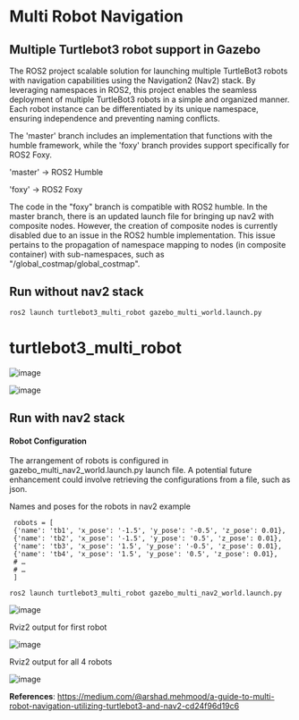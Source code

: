 # Multi Robot Navigation
## Multiple Turtlebot3 robot support in Gazebo
The ROS2 project  scalable solution for launching multiple TurtleBot3 robots with navigation capabilities using the Navigation2 (Nav2) stack. By leveraging namespaces in ROS2, this project enables the seamless deployment of multiple TurtleBot3 robots in a simple and organized manner. Each robot instance can be differentiated by its unique namespace, ensuring independence and preventing naming conflicts.


The 'master' branch includes an implementation that functions with the humble framework, while the 'foxy' branch provides support specifically for ROS2 Foxy.

'master' -> ROS2 Humble

'foxy' -> ROS2 Foxy

The code in the "foxy" branch is compatible with ROS2 humble. In the master branch, there is an updated launch file for bringing up nav2 with composite nodes. However, the creation of composite nodes is currently disabled due to an issue in the ROS2 humble implementation. This issue pertains to the propagation of namespace mapping to nodes (in composite container) with sub-namespaces, such as "/global_costmap/global_costmap".

## Run without nav2 stack
```
ros2 launch turtlebot3_multi_robot gazebo_multi_world.launch.py 
```
# turtlebot3_multi_robot

![image](https://github.com/arshadlab/turtlebot3_multi_robot/assets/85929438/fc958709-018d-48d2-b5b6-6674b53913c8)

![image](https://github.com/arshadlab/turtlebot3_multi_robot/assets/85929438/c955b964-27fe-46d4-8696-d3c0d106dbe0)

## Run with nav2 stack

#### Robot Configuration

The arrangement of robots is configured in gazebo_multi_nav2_world.launch.py launch file. A potential future enhancement could involve retrieving the configurations from a file, such as json.

Names and poses for the robots in nav2 example
```
 robots = [
 {'name': 'tb1', 'x_pose': '-1.5', 'y_pose': '-0.5', 'z_pose': 0.01},
 {'name': 'tb2', 'x_pose': '-1.5', 'y_pose': '0.5', 'z_pose': 0.01},
 {'name': 'tb3', 'x_pose': '1.5', 'y_pose': '-0.5', 'z_pose': 0.01},
 {'name': 'tb4', 'x_pose': '1.5', 'y_pose': '0.5', 'z_pose': 0.01},
 # …
 # …
 ]
```
```
ros2 launch turtlebot3_multi_robot gazebo_multi_nav2_world.launch.py 
```
![image](https://github.com/arshadlab/turtlebot3_multi_robot/assets/85929438/621f8884-1cd4-4eab-8ab4-50c1fd42d13b)


Rviz2 output for first robot

![image](https://github.com/arshadlab/turtlebot3_multi_robot/assets/85929438/0c3eaae5-74f0-40e8-be80-91bcf2266a4a)

Rviz2 output for all 4 robots

![image](https://github.com/arshadlab/turtlebot3_multi_robot/assets/85929438/e3ae59a2-ddae-4c80-8232-2d06d053b3e8)



**References**: https://medium.com/@arshad.mehmood/a-guide-to-multi-robot-navigation-utilizing-turtlebot3-and-nav2-cd24f96d19c6

